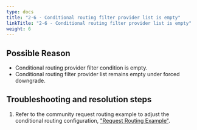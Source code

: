 ```yaml
---
type: docs
title: "2-6 - Conditional routing filter provider list is empty"
linkTitle: "2-6 - Conditional routing filter provider list is empty"
weight: 6
---
```


## Possible Reason

* Conditional routing provider filter condition is empty.
* Conditional routing filter provider list remains empty under forced downgrade.

## Troubleshooting and resolution steps
1. Refer to the community request routing example to adjust the conditional routing configuration, ["Request Routing Example"](https://dubbo.apache.org/zh/overview/tasks/traffic-management/traffic-routing/).



<p style="margin-top: 3rem;"> </p>